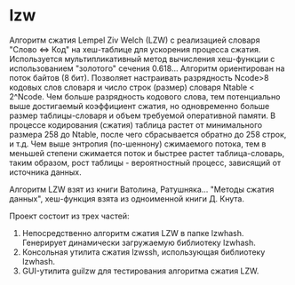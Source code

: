 # lzw
Алгоритм сжатия Lempel Ziv Welch (LZW) с реализацией словаря "Слово <=> Код" на хеш-таблице для ускорения процесса сжатия. Используется мультипликативный метод вычисления хеш-функции с использованием "золотого" сечения 0.618... Алгоритм ориентирован на поток байтов (8 бит). Позволяет настраивать разрядность Ncode>8 кодовых слов словаря и число строк (размер) словаря Ntable < 2^Ncode. Чем больше разрядность кодового слова, тем потенциально выше достигаемый коэффициент сжатия, но одновременно больше размер таблицы-словаря и объем требуемой оперативной памяти. В процессе кодирования (сжатия) таблица растет от минимального размера 258 до Ntable, после чего сбрасывается обратно до 258 строк, и т.д. Чем выше энтропия (по-шеннону) сжимаемого потока, тем в меньшей степени сжимается поток и быстрее растет таблица-словарь, таким образом, рост таблицы - вероятностный процесс, зависящий от источника данных.

Алгоритм LZW взят из книги Ватолина, Ратушняка... "Методы сжатия данных", хеш-функция взята из одноименной книги Д. Кнута.

Проект состоит из трех частей:
1. Непосредственно алгоритм сжатия LZW в папке lzwhash. Генерирует динамически загружаемую библиотеку lzwhash.
2. Консольная утилита сжатия lzwssh, использующая библиотеку lzwhash.
3. GUI-утилита guilzw для тестирования алгоритма сжатия LZW.
